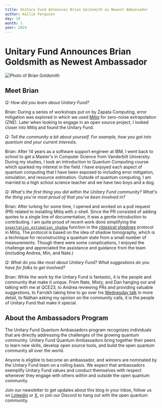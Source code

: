 ```yaml
---
title: Unitary Fund Announces Brian Goldsmith as Newest Ambassador
author: Kallie Ferguson
day: 19
month: 1
year: 2024
---
```


# Unitary Fund Announces Brian Goldsmith as Newest Ambassador

![Photo of Brian Goldsmith](/images/bdg_cropped.jpg)

## Meet Brian

_Q: How did you learn about Unitary Fund?_

Brian: During a series of workshops put on by Zapata Computing, error mitigation was explored in which we used [Mitiq](https://mitiq.readthedocs.io/en/stable/index.html) for zero-noise extrapolation (ZNE). Later when looking to engage in an open source project, I looked closer into Mitiq and found the Unitary Fund.

_Q: Tell the community a bit about yourself. For example, how you got into quantum and your current interests._

Brian: After 14 years as a software support engineer at IBM, I went back to school to get a Master's in Computer Science from Vanderbilt University. During my studies, I took an Introduction to Quantum Computing course which sparked my interest in the field. I have enjoyed each aspect of quantum computing that I have been exposed to including error mitigation, simulation, and resource estimation. Outside of quantum computing, I am married to a high school science teacher and we have two boys and a dog.

_Q: What's the first thing you did within the Unitary Fund community? What's the thing you're most proud of that you've been involved in?_

Brian: After lurking for some time, I opened and worked on a pull request (PR) related to installing Mitiq with z-shell. Since the PR consisted of adding quotes to a single line of documentation, it was a gentle introduction to contributing. I am quite proud of recent work done simplifying the [`expectation_estimation_shadow`](https://mitiq.readthedocs.io/en/stable/apidoc.html#mitiq.shadows.classical_postprocessing.expectation_estimation_shadow) function in the [*classical shadows*](https://mitiq.readthedocs.io/en/stable/guide/shadows.html) protocol in Mitiq. The protocol is based on the idea of shadow tomography, which is a technique for reconstructing a quantum state from a small number of measurements. Though there were some complications, I enjoyed the challenge and appreciated the assistance and guidance from the team (including Andrea, Min, and Nate.)

_Q: What do you like most about Unitary Fund? What suggestions do you have for folks to get involved?_

Brian: While the work by the Unitary Fund is fantastic, it is the people and community that make it unique. From Nate, Misty, and Dan hanging out and talking with me at QCE23, to Andrea reviewing PRs and providing valuable suggestions, to Farrokh taking time to go over his [Wednesday talk](https://github.com/unitaryfund/quantum-wednesday) in more detail, to Nathan asking my opinion on the community calls, it is the people of Unitary Fund that make it special.

## About the Ambassadors Program

The Unitary Fund Quantum Ambassadors program recognizes individuals that are directly addressing the challenges of the growing quantum community. Unitary Fund Quantum Ambassadors bring together their peers to learn new skills, develop open source tools, and build the open quantum community all over the world.

Anyone is eligible to become an ambassador, and winners are nominated by the Unitary Fund team on a rolling basis. We expect that ambassadors exemplify Unitary Fund values and conduct themselves with respect whenever they engage with others within and outside the open quantum community.

Join our newsletter to get updates about this blog in your inbox, follow us on [Linkedin](https://www.linkedin.com/company/unitary-fund) or [X](https://twitter.com/unitaryfund), or join our Discord to hang out with the open quantum community.
